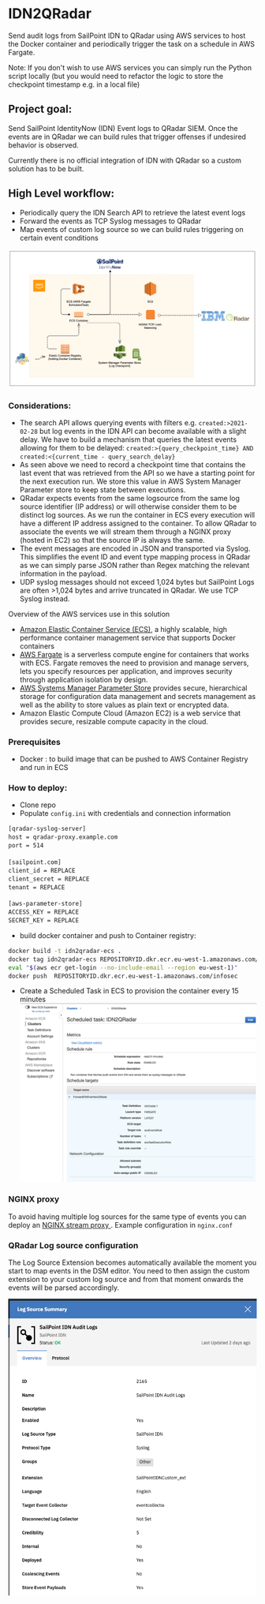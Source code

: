 # IDN2QRadar

Send audit logs from SailPoint IDN to QRadar using AWS services to host the Docker container and periodically trigger the task on a schedule in AWS Fargate.

Note: If you don't wish to use AWS services you can simply run the Python script locally (but you would need to refactor the logic to store the checkpoint timestamp e.g. in a local file) 


## Project goal: 
Send SailPoint IdentityNow (IDN) Event logs to QRadar SIEM. Once the events are in QRadar we can  build rules that trigger offenses if undesired behavior is observed.

Currently there is no official integration of IDN with QRadar so a custom solution has to be built.

## High Level workflow:
* Periodically query the IDN Search API to retrieve  the latest event logs
* Forward the events as TCP Syslog messages to QRadar 
* Map events of custom log source so we can build rules triggering on certain event conditions

![AWS Architecture](resources/AWS%20Architecture.png)


### Considerations:
* The search API allows querying events with filters e.g.  `created:>2021-02-28` but log events in the IDN API can become available with a slight delay. We have to build a mechanism that  queries  the latest events allowing for them to be delayed: `created:>{query_checkpoint_time} AND created:<{current_time - query_search_delay}`
* As seen above we need to record a checkpoint time that contains the last event that was retrieved from the API so we have a starting point for the next execution run. We store this value in  AWS System Manager Parameter store to keep state between executions.
* QRadar expects events from the same logsource from the same log source identifier (IP address) or will otherwise consider them to be distinct log sources. As we run the container in ECS every execution will have a different IP address assigned to the container. To allow QRadar to associate the events we will stream them through a NGINX proxy (hosted in EC2) so that the source IP is always the same.
* The event messages are encoded in JSON and transported via Syslog. This simplifies the event ID and event type mapping process in QRadar as we can simply parse JSON rather than Regex matching the relevant information in the payload.  
* UDP syslog messages should not exceed 1,024 bytes but SailPoint Logs are often >1,024 bytes and arrive truncated in QRadar. We use TCP Syslog instead.


Overview of  the AWS services  use in this solution
* [Amazon Elastic Container Service (ECS)](https://aws.amazon.com/ecs), a highly scalable, high performance container management service that supports Docker containers
* [AWS Fargate](https://aws.amazon.com/fargate) is a serverless compute engine for containers that works with ECS. Fargate removes the need to provision and manage servers, lets you specify resources per application, and improves security through application isolation by design.
* [AWS Systems Manager Parameter Store](https://docs.aws.amazon.com/systems-manager/latest/userguide/systems-manager-parameter-store.html) provides secure, hierarchical storage for configuration data management and secrets management as well as the ability to store values as plain text or encrypted data.
* Amazon Elastic Compute Cloud (Amazon EC2) is a web service that provides secure, resizable compute capacity in the cloud. 

### Prerequisites
* Docker : to build image that can be pushed to AWS Container Registry and run in  ECS

### How to deploy:

* Clone repo
* Populate `config.ini` with credentials and connection information
```bash
[qradar-syslog-server]
host = qradar-proxy.example.com
port = 514

[sailpoint.com]
client_id = REPLACE
client_secret = REPLACE
tenant = REPLACE 

[aws-parameter-store]
ACCESS_KEY = REPLACE
SECRET_KEY = REPLACE
```
* build docker container and push to Container registry:
```bash
docker build -t idn2qradar-ecs .
docker tag idn2qradar-ecs REPOSITORYID.dkr.ecr.eu-west-1.amazonaws.com/infosec
eval "$(aws ecr get-login --no-include-email --region eu-west-1)"
docker push  REPOSITORYID.dkr.ecr.eu-west-1.amazonaws.com/infosec
```
* Create a Scheduled Task in ECS to provision the container every 15 minutes 
![](resources/Scheduled%20Task.png)

### NGINX proxy 
To avoid having multiple log sources for the same type of events you can deploy an [NGINX stream proxy ](https://docs.nginx.com/nginx/admin-guide/load-balancer/tcp-udp-load-balancer/). Example configuration in `nginx.conf`

### QRadar Log source configuration
The  Log Source Extension becomes automatically available the moment you start to map events in the DSM editor. You need to then assign the custom extension to your custom log source and from that moment onwards the events will be parsed accordingly.

![](resources/Logsource1.png)

